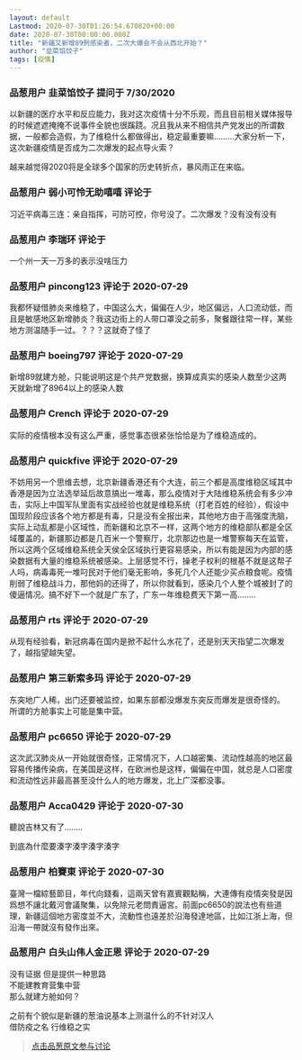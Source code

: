 ```yaml
---
layout: default
Lastmod: 2020-07-30T01:26:54.670820+00:00
date: 2020-07-30T00:00:00.000Z
title: "新疆又新增89例感染者，二次大爆会不会从西北开始？"
author: "韭菜馅饺子"
tags: [疫情]
---
```



### 品葱用户 **韭菜馅饺子** 提问于 7/30/2020
    
以新疆的医疗水平和反应能力，我对这次疫情十分不乐观，而且目前相关媒体报导的时候遮遮掩掩不说事件全貌也很蹊跷。况且我从来不相信共产党发出的所谓数据，一般都会造假，为了维稳什么都做得出，稳定最重要嘛………大家分析一下，这次新疆疫情是否成为二次爆发的起点导火索？  
  
越来越觉得2020将是全球多个国家的历史转折点，暴风雨正在来临。
    
                

### 品葱用户 **弱小可怜无助嘻嘻** 评论于 
        
习近平病毒三连：亲自指挥，可防可控，你号没了。二次爆发？没有没有没有
        
                

### 品葱用户 **李瑞环** 评论于 
        
一个州一天一万多的表示没啥压力
        
                

### 品葱用户 **pincong123** 评论于 2020-07-29
        
我都怀疑借肺炎来维稳了，中国这么大，偏偏在人少，地区偏远，人口流动低，而且是敏感地区新增肺炎？我这边街上的人带口罩没之前多，聚餐跟往常一样，某些地方测温随手一过。？？？这就奇了怪了
        
                

### 品葱用户 **boeing797** 评论于 2020-07-29
        
新增89就建方舱，只能说明这是个共产党数据，换算成真实的感染人数至少这两天就新增了8964以上的感染人数
        
                

### 品葱用户 **Crench** 评论于 2020-07-29
        
实际的疫情根本没有这么严重，感觉事态很紧张恰恰是为了维稳造成的。
        
                

### 品葱用户 **quickfive** 评论于 2020-07-29
        
不妨用另一个思维去想，北京新疆香港还有个大连，前三个都是高度维稳区域其中香港是因为立法选举延后故意搞出一堆毒，那么疫情对于大陆维稳系统会有多少冲击，实际上中国军队里面有实战经验也就是维稳系统（打老百姓的经验），假设中国现阶段应该各个地方都是有毒，只是没有全报出来，其他地方由于高强度洗脑，实际上动乱都是小区域性，而新疆和北京不一样，这两个地方的维稳部队都是全区域覆盖的，新疆那边都是几百米一个警察厅，北京那边也是一堆警察每天在监管，所以这两个区域维稳系统全天侯全区域执行更容易感染，所以有能是因为内部的感染数据有大量的维稳系统被感染。上层感觉不行，操老子权利的根基不就是这帮子人吗，病毒毒死一堆叼民对于他们毫无影响，多死几个人还能少买点粮食呢。疫情削弱了维稳战斗力，那他妈的还得了，所以你就看到，感染几个人整个城被封了的傻逼情况。搞不好下一个就是广东了，广东一年维稳费天下第一高........
        
                

### 品葱用户 **rts** 评论于 2020-07-29
        
从现有经验看，新冠病毒在国内是掀不起什么水花了，还是别天天指望二次爆发了，越指望越失望。
        
                

### 品葱用户 **第三新索多玛** 评论于 2020-07-29
        
东突地广人稀，出门还要被监控，如果东部都没爆发东突反而爆发是很奇怪的。  
所谓的方舱事实上可能是集中营。
        
                

### 品葱用户 **pc6650** 评论于 2020-07-29
        
这次武汉肺炎从一开始就很奇怪，正常情况下，人口越密集、流动性越高的地区最容易传播传染病，在美国是这样，在欧洲也是这样，偏偏在中国，就总是人口密度和流动性远非最高甚至没什么人的地方爆发，北上广深都没事。
        
                

### 品葱用户 **Acca0429** 评论于 2020-07-30
        
聽說吉林又有了........  
  
到底為什麼要湊字湊字湊字湊字
        
                

### 品葱用户 **柏賽東** 评论于 2020-07-30
        
臺灣一檔綜藝節目，年代向錢看，這兩天曾有嘉賓觀點稱，大連傳有疫情突發是因爲想不讓北戴河會議聚集，以免除元老問責逼宮。前面pc6650的說法也有些道理，新疆這個地方密度並不大，流動性也遠差於沿海發達地區，比如江浙上海，但沿海一帶就沒有發作出來。
        
                

### 品葱用户 **白头山伟人金正恩** 评论于 2020-07-29
        
没有证据 但是提供一种思路  
不能建教育营集中营  
那么就建方舱如何？  
  
之前有个貌似是新疆的葱油说基本上测温什么的不针对汉人  
借防疫之名 行维稳之实
        
                





> [点击品葱原文参与讨论](https://pincong.rocks/question/29103)

